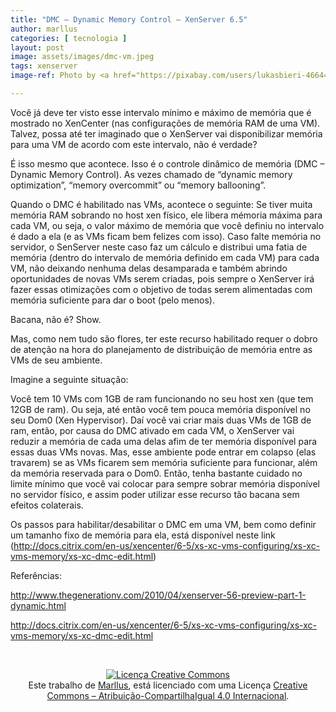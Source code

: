 ```yaml
---
title: "DMC – Dynamic Memory Control – XenServer 6.5"
author: marllus
categories: [ tecnologia ]
layout: post
image: assets/images/dmc-vm.jpeg
tags: xenserver
image-ref: Photo by <a href="https://pixabay.com/users/lukasbieri-4664461/" target=_blank>Lukas Bieri</a>

---
```


Você já deve ter visto esse intervalo mínimo e máximo de memória que é mostrado no XenCenter (nas configurações de memória RAM de uma VM). Talvez, possa até ter imaginado que o XenServer vai disponibilizar memória para uma VM de acordo com este intervalo, não é verdade?

É isso mesmo que acontece. Isso é o controle dinâmico de memória (DMC &#8211; Dynamic Memory Control). As vezes chamado de &#8220;dynamic memory optimization&#8221;, &#8220;memory overcommit&#8221; ou &#8220;memory ballooning&#8221;.

Quando o DMC é habilitado nas VMs, acontece o seguinte: Se tiver muita memória RAM sobrando no host xen físico, ele libera mémoria máxima para cada VM, ou seja, o valor máximo de memória que você definiu no intervalo é dado a ela (e as VMs ficam bem felizes com isso). Caso falte memória no servidor, o SenServer neste caso faz um cálculo e distribui uma fatia de memória (dentro do intervalo de memória definido em cada VM) para cada VM, não deixando nenhuma delas desamparada e também abrindo oportunidades de novas VMs serem criadas, pois sempre o XenServer irá fazer essas otimizações com o objetivo de todas serem alimentadas com memória suficiente para dar o boot (pelo menos).

Bacana, não é? Show.

Mas, como nem tudo são flores, ter este recurso habilitado requer o dobro de atenção na hora do planejamento de distribuição de memória entre as VMs de seu ambiente.

Imagine a seguinte situação:

Você tem 10 VMs com 1GB de ram funcionando no seu host xen (que tem 12GB de ram). Ou seja, até então você tem pouca memória disponível no seu Dom0 (Xen Hypervisor). Daí você vai criar mais duas VMs de 1GB de ram, então, por causa do DMC ativado em cada VM, o XenServer vai reduzir a memória de cada uma delas afim de ter memória disponível para essas duas VMs novas. Mas, esse ambiente pode entrar em colapso (elas travarem) se as VMs ficarem sem memória suficiente para funcionar, além da memória reservada para o Dom0. Então, tenha bastante cuidado no limite mínimo que você vai colocar para sempre sobrar memória disponível no servidor físico, e assim poder utilizar esse recurso tão bacana sem efeitos colaterais.

Os passos para habilitar/desabilitar o DMC em uma VM, bem como definir um tamanho fixo de memória para ela, está disponível neste link (<a href="http://docs.citrix.com/en-us/xencenter/6-5/xs-xc-vms-configuring/xs-xc-vms-memory/xs-xc-dmc-edit.html" target="_blank">http://docs.citrix.com/en-us/xencenter/6-5/xs-xc-vms-configuring/xs-xc-vms-memory/xs-xc-dmc-edit.html</a>)

Referências:

<a href="http://www.thegenerationv.com/2010/04/xenserver-56-preview-part-1-dynamic.html" target="_blank">http://www.thegenerationv.com/2010/04/xenserver-56-preview-part-1-dynamic.html</a>

<a href="http://docs.citrix.com/en-us/xencenter/6-5/xs-xc-vms-configuring/xs-xc-vms-memory/xs-xc-dmc-edit.html" target="_blank">http://docs.citrix.com/en-us/xencenter/6-5/xs-xc-vms-configuring/xs-xc-vms-memory/xs-xc-dmc-edit.html</a>

&nbsp;

<p style="text-align: center;">
  <a href="http://creativecommons.org/licenses/by-sa/4.0/" rel="license"><img style="border-width: 0;" src="https://i.creativecommons.org/l/by-sa/4.0/88x31.png" alt="Licença Creative Commons" /></a><br /> Este trabalho de <a href="http://ports.marllus.com">Marllus</a>, está licenciado com uma Licença <a href="http://creativecommons.org/licenses/by-sa/4.0/" rel="license">Creative Commons &#8211; Atribuição-CompartilhaIgual 4.0 Internacional</a>.
</p>
